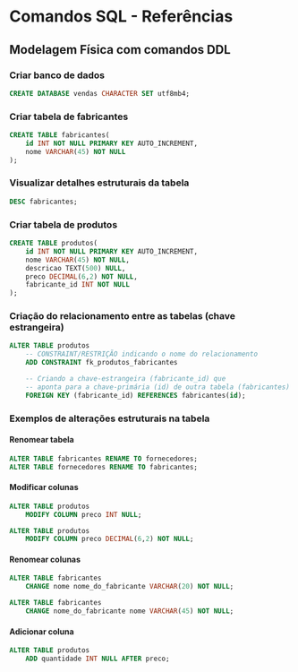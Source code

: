 # Comandos SQL - Referências

## Modelagem Física com comandos DDL

### Criar banco de dados

```sql
CREATE DATABASE vendas CHARACTER SET utf8mb4;
```

### Criar tabela de fabricantes

```sql
CREATE TABLE fabricantes(
    id INT NOT NULL PRIMARY KEY AUTO_INCREMENT,
    nome VARCHAR(45) NOT NULL
);
```

### Visualizar detalhes estruturais da tabela

```sql
DESC fabricantes;
```

### Criar tabela de produtos

```sql
CREATE TABLE produtos(
    id INT NOT NULL PRIMARY KEY AUTO_INCREMENT,
    nome VARCHAR(45) NOT NULL,
    descricao TEXT(500) NULL,
    preco DECIMAL(6,2) NOT NULL,
    fabricante_id INT NOT NULL
);
```

### Criação do relacionamento entre as tabelas (chave estrangeira)

```sql
ALTER TABLE produtos
    -- CONSTRAINT/RESTRIÇÃO indicando o nome do relacionamento
    ADD CONSTRAINT fk_produtos_fabricantes

    -- Criando a chave-estrangeira (fabricante_id) que
    -- aponta para a chave-primária (id) de outra tabela (fabricantes)
    FOREIGN KEY (fabricante_id) REFERENCES fabricantes(id);
```

### Exemplos de alterações estruturais na tabela
#### Renomear tabela
```SQL
ALTER TABLE fabricantes RENAME TO fornecedores;
ALTER TABLE fornecedores RENAME TO fabricantes;
```

#### Modificar colunas 

```SQL
ALTER TABLE produtos
    MODIFY COLUMN preco INT NULL;

ALTER TABLE produtos
    MODIFY COLUMN preco DECIMAL(6,2) NOT NULL;
```

#### Renomear colunas 

```SQL
ALTER TABLE fabricantes
    CHANGE nome nome_do_fabricante VARCHAR(20) NOT NULL;

ALTER TABLE fabricantes
    CHANGE nome_do_fabricante nome VARCHAR(45) NOT NULL;    
```

#### Adicionar coluna 
```sql
ALTER TABLE produtos
    ADD quantidade INT NULL AFTER preco;
```





